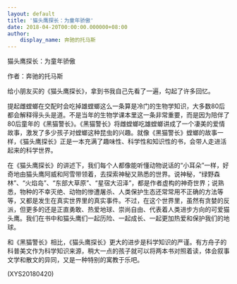 ```yaml
---
layout: default
title: '猫头鹰探长：为童年骄傲'
date: 2018-04-20T00:00:00.000000+08:00
author:
    display_name: 奔驰的托马斯
---
```


猫头鹰探长：为童年骄傲

作者：奔驰的托马斯

给小朋友买的《猫头鹰探长》，拿到书我自己先看了一遍，勾起了许多回忆。

提起雌螳螂在交配时会吃掉雄螳螂这么一条算是冷门的生物学知识，大多数80后都会解释得头头是道。不是当年的生物学课本里这一条非常重要，而是因为陪伴了80后童年的《黑猫警长》。《黑猫警长》将雌螳螂吃雄螳螂讲成了一个凄美的爱情故事，激发了多少孩子对螳螂这种昆虫的兴趣。就像《黑猫警长》螳螂的故事一样，《猫头鹰探长》正是一本充满了趣味性、科学性和知识性的书，会带人走进活起来的科学世界。

在《猫头鹰探长》的讲述下，我们每个人都像能听懂动物说话的“小耳朵”一样，好奇地由猫头鹰阿威和阿雪带领着，去探索神秘又熟悉的世界。说神秘，“绿野森林”、“火焰岛”、“东部大草原”、“星宿大沼泽”，都是作者虚构的神奇世界；说熟悉，物种的不幸灭绝、动物的惨遭屠杀、人类保护生态还常常用不正确的方法等等，又都是发生在真实世界里的真实事件。不过，在这个世界里，虽然有贪婪的反派，但更多的还是正直勇敢、热爱地球、崇尚自由、代表着人类进步方向的可爱猫头鹰。我们在书中和猫头鹰们一起历险、一起成长、一起更加热爱和保护我们的地球。

和《黑猫警长》相比，《猫头鹰探长》更大的进步是科学知识的严谨。有方舟子的科普美文作为科学知识来源，稍大一点的孩子就可以将两本书对照着读，体会叙事文学和散文的异同，又是一种特别的寓教于乐吧。

(XYS20180420)

